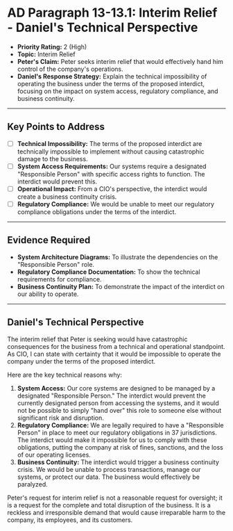 # AD Paragraph 13-13.1: Interim Relief - Daniel's Technical Perspective

- **Priority Rating:** 2 (High)
- **Topic:** Interim Relief
- **Peter's Claim:** Peter seeks interim relief that would effectively hand him control of the company's operations.
- **Daniel's Response Strategy:** Explain the technical impossibility of operating the business under the terms of the proposed interdict, focusing on the impact on system access, regulatory compliance, and business continuity.

---

## Key Points to Address

- [ ] **Technical Impossibility:** The terms of the proposed interdict are technically impossible to implement without causing catastrophic damage to the business.
- [ ] **System Access Requirements:** Our systems require a designated "Responsible Person" with specific access rights to function. The interdict would prevent this.
- [ ] **Operational Impact:** From a CIO's perspective, the interdict would create a business continuity crisis.
- [ ] **Regulatory Compliance:** We would be unable to meet our regulatory compliance obligations under the terms of the interdict.

---

## Evidence Required

- **System Architecture Diagrams:** To illustrate the dependencies on the "Responsible Person" role.
- **Regulatory Compliance Documentation:** To show the technical requirements for compliance.
- **Business Continuity Plan:** To demonstrate the impact of the interdict on our ability to operate.

---

## Daniel's Technical Perspective

The interim relief that Peter is seeking would have catastrophic consequences for the business from a technical and operational standpoint. As CIO, I can state with certainty that it would be impossible to operate the company under the terms of the proposed interdict.

Here are the key technical reasons why:

1.  **System Access:** Our core systems are designed to be managed by a designated "Responsible Person." The interdict would prevent the currently designated person from accessing the systems, and it would not be possible to simply "hand over" this role to someone else without significant risk and disruption.
2.  **Regulatory Compliance:** We are legally required to have a "Responsible Person" in place to meet our regulatory obligations in 37 jurisdictions. The interdict would make it impossible for us to comply with these obligations, putting the company at risk of fines, sanctions, and the loss of our operating licenses.
3.  **Business Continuity:** The interdict would trigger a business continuity crisis. We would be unable to process transactions, manage our systems, or protect our data. The business would effectively be paralyzed.

Peter's request for interim relief is not a reasonable request for oversight; it is a request for the complete and total disruption of the business. It is a reckless and irresponsible demand that would cause irreparable harm to the company, its employees, and its customers.
